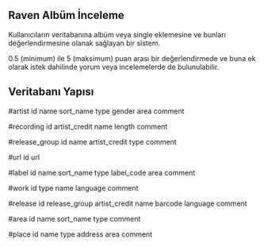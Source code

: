 ## Raven Albüm İnceleme
Kullanıcıların veritabanına albüm veya single eklemesine ve bunları değerlendirmesine olanak sağlayan bir sistem.

0.5 (minimum) ile 5 (maksimum) puan arası bir değerlendirmede ve buna ek olarak istek dahilinde yorum veya incelemelerde de bulunulabilir.

## Veritabanı Yapısı
#artist
id
name
sort_name
type
gender
area
comment

#recording
id
artist_credit
name
length
comment

#release_group
id
name
artist_credit
type
comment

#url
id
url

#label
id
name
sort_name
type
label_code
area
comment

#work
id
type
name
language
comment

#release
id
release_group
artist_credit
name
barcode
language
comment

#area
id
name
sort_name
type
comment

#place
id
name
type
address
area
comment
